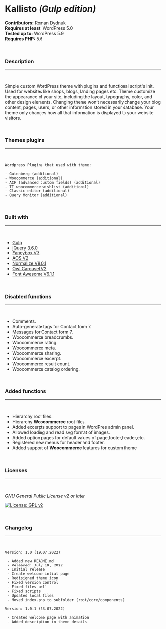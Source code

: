 # **Kallisto** *(Gulp edition)*

**Contributors:** Roman Dydnuk <br>
**Requires at least:** WordPress 5.0 <br>
**Tested up to:** WordPress 5.9 <br>
**Requires PHP:** 5.6 <br>

<br>

### **Description**
-----------------------------------------------------------------------------
<br>

Simple custom WordPress theme with plugins and functional script's init.
Used for websites like shops, blogs, landing pages etc.
Theme customize the appearance of your site, including the layout, typography, color, and other design elements.
Changing theme won’t necessarily change your blog content, pages, users, or other information stored in your database.
Your theme only changes how all that information is displayed to your website visitors.

<br>

### **Themes plugins**
-----------------------------------------------------------------------------

<br>
    
    Wordpress Plugins that used with theme:

    - Gutenberg (additional)
    - Woocommerce (additional)
    - ACF (advanced custom fields) (additional)
    - TI woocommerce wishlist (additional)
    - Classic editor (additional)
    - Query Monitor (additional)
    
<br>

### **Built with**
-----------------------------------------------------------------------------
<br>

* [Gulp](https://gulpjs.com/)
* [jQuery 3.6.0](https://jquery.com/)
* [Fancybox V3](https://fancyapps.com/)
* [AOS V2](https://michalsnik.github.io/aos/)
* [Normalize V8.0.1](https://necolas.github.io/normalize.css/)
* [Owl Carousel V2](https://owlcarousel2.github.io/OwlCarousel2/)
* [Font Awesome V6.1.1](https://fontawesome.com/)

<br>

### **Disabled functions**
-----------------------------------------------------------------------------
<br>

* Comments.
* Auto-generate tags for Contact form 7.
* Messages for Contact form 7.
* Woocommerce breadcrumbs.
* Woocommerce rating.
* Woocommerce meta.
* Woocommerce sharing.
* Woocommerce excerpt.
* Woocommerce result count.
* Woocommerce catalog ordering.

<br>

### **Added functions**
-----------------------------------------------------------------------------
<br>

* Hierarchy root files.
* Hierarchy **Woocommerce** root files.
* Added excerpts support to pages in WordPres admin panel.
* Allowed loading and read svg format of images.
* Added option pages for default values of page,footer,header,etc.
* Registered new menus for header and footer.
* Added support of **Woocommerce** features for custom theme

<br>

### **Licenses**
-----------------------------------------------------------------------------
<br>

_GNU General Public License v2 or later_

[![License: GPL v2](https://img.shields.io/badge/License-GPL_v2-green.svg)](https://www.gnu.org/licenses/old-licenses/gpl-2.0.txt)

<br>

### **Changelog**
-----------------------------------------------------------------------------

<br>


    Version: 1.0 (19.07.2022)

     - Added new README.md
     - Released: July 19, 2022
     - Initial release
     - Create welcome intial page
     - Redisigned theme icon
     - Fixed version control
     - Fixed files url`
     - Fixed scripts
     - Updated local files
     - Moved index.php to subfolder (root/core/components)

    Version: 1.0.1 (23.07.2022)

     - Created welcome page with animation
     - Added description in theme details